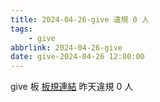 ```yaml
---
title: 2024-04-26-give 違規 0 人
tags:
    - give
abbrlink: 2024-04-26-give
date: give-2024-04-26 12:00:00
---
```

give 板 [板規連結](https://www.ptt.cc/bbs/give/M.1612495900.A.C32.html)
昨天違規 0 人
